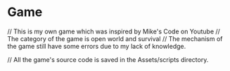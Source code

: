 # Game

// This is my own game which was inspired by Mike's Code on Youtube
// The category of the game is open world and survival
// The mechanism of the game still have some errors due to my lack of knowledge.

// All the game's source code is saved in the Assets/scripts directory.
